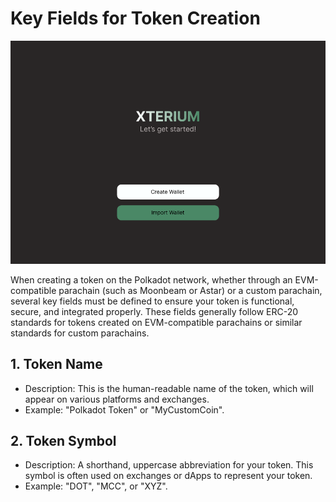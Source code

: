 # Key Fields for Token Creation

<img src="/assets/Xterium Landing-Page.png" alt="XTERIUM-Landing" widht="300px">

When creating a token on the Polkadot network, whether through an EVM-compatible parachain (such as Moonbeam or Astar) or a custom parachain, several key fields must be defined to ensure your token is functional, secure, and integrated properly. These fields generally follow ERC-20 standards for tokens created on EVM-compatible parachains or similar standards for custom parachains.

## 1. Token Name
-  Description: This is the human-readable name of the token, which will appear on various platforms and exchanges.
-  Example: "Polkadot Token" or "MyCustomCoin".

## 2. Token Symbol
-  Description: A shorthand, uppercase abbreviation for your token. This symbol is often used on exchanges or dApps to represent your token.
-  Example: "DOT", "MCC", or "XYZ".

